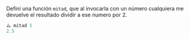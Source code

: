Definí una función `mitad`, que al invocarla con un número cualquiera me devuelve el resultado dividir a ese numero por 2.

```haskell
ム mitad 5
2.5
```


